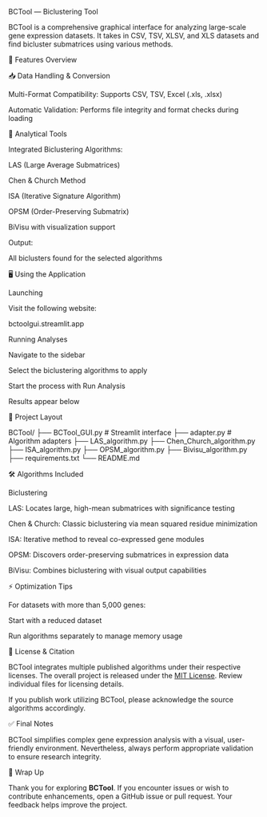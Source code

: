 BCTool — Biclustering Tool

BCTool is a comprehensive graphical interface for analyzing large-scale gene expression datasets. It takes in CSV, TSV, XLSV, and XLS datasets and find bicluster submatrices using various methods.

🔧 Features Overview

📥 Data Handling & Conversion

Multi-Format Compatibility: Supports CSV, TSV, Excel (.xls, .xlsx)

Automatic Validation: Performs file integrity and format checks during loading

🔬 Analytical Tools

Integrated Biclustering Algorithms:

  LAS (Large Average Submatrices)

  Chen & Church Method

  ISA (Iterative Signature Algorithm)

  OPSM (Order-Preserving Submatrix)

  BiVisu with visualization support



Output:

  All biclusters found for the selected algorithms






🖥️ Using the Application

Launching

Visit the following website:

bctoolgui.streamlit.app






Running Analyses

Navigate to the sidebar

Select the biclustering algorithms to apply

Start the process with Run Analysis

Results appear below


📁 Project Layout

BCTool/
├── BCTool_GUI.py          # Streamlit interface
├── adapter.py             # Algorithm adapters
├── LAS_algorithm.py
├── Chen_Church_algorithm.py
├── ISA_algorithm.py
├── OPSM_algorithm.py
├── Bivisu_algorithm.py
├── requirements.txt
└── README.md

🛠️ Algorithms Included

Biclustering

LAS: Locates large, high-mean submatrices with significance testing

Chen & Church: Classic biclustering via mean squared residue minimization

ISA: Iterative method to reveal co-expressed gene modules

OPSM: Discovers order-preserving submatrices in expression data

BiVisu: Combines biclustering with visual output capabilities



⚡ Optimization Tips

For datasets with more than 5,000 genes:

Start with a reduced dataset

Run algorithms separately to manage memory usage


📜 License & Citation

BCTool integrates multiple published algorithms under their respective licenses. The overall project is released under the [MIT License](LICENSE). Review individual files for licensing details.

If you publish work utilizing BCTool, please acknowledge the source algorithms accordingly.


✅ Final Notes

BCTool simplifies complex gene expression analysis with a visual, user-friendly environment. Nevertheless, always perform appropriate validation to ensure research integrity.


📣 Wrap Up

Thank you for exploring **BCTool**. If you encounter issues or wish to contribute enhancements, open a GitHub issue or pull request. Your feedback helps improve the project.
